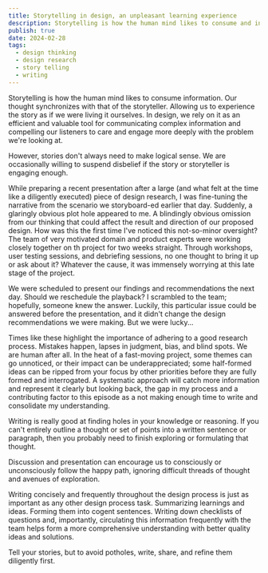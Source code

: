 ```yaml
---
title: Storytelling in design, an unpleasant learning experience
description: Storytelling is how the human mind likes to consume and information
publish: true
date: 2024-02-28
tags:
  - design thinking
  - design research
  - story telling
  - writing
---
```


Storytelling is how the human mind likes to consume information. Our thought synchronizes with that of the storyteller. Allowing us to experience the story as if we were living it ourselves. In design, we rely on it as an efficient and valuable tool for communicating complex information and compelling our listeners to care and engage more deeply with the problem we're looking at.

However, stories don't always need to make logical sense. We are occasionally willing to suspend disbelief if the story or storyteller is engaging enough.

While preparing a recent presentation after a large (and what felt at the time like a diligently executed) piece of design research, I was fine-tuning the narrative from the scenario we storyboard-ed earlier that day. Suddenly, a glaringly obvious plot hole appeared to me. A blindingly obvious omission from our thinking that could affect the result and direction of our proposed design. How was this the first time I've noticed this not-so-minor oversight? The team of very motivated domain and product experts were working closely together on th project for two weeks straight. Through workshops, user testing sessions, and debriefing sessions, no one thought to bring it up or ask about it? Whatever the cause, it was immensely worrying at this late stage of the project.

We were scheduled to present our findings and recommendations the next day. Should we reschedule the playback? I scrambled to the team; hopefully, someone knew the answer. Luckily, this particular issue could be answered before the presentation, and it didn't change the design recommendations we were making. But we were lucky...

Times like these highlight the importance of adhering to a good research process. Mistakes happen, lapses in judgment, bias, and blind spots. We are human after all. In the heat of a fast-moving project, some themes can go unnoticed, or their impact can be underappreciated; some half-formed ideas can be ripped from your focus by other priorities before they are fully formed and interrogated. A systematic approach will catch more information and represent it clearly but looking back, the gap in my process and a contributing factor to this episode as a not making enough time to write and consolidate my understanding.

Writing is really good at finding holes in your knowledge or reasoning. If you can't entirely outline a thought or set of points into a written sentence or paragraph, then you probably need to finish exploring or formulating that thought.

Discussion and presentation can encourage us to consciously or unconsciously follow the happy path, ignoring difficult threads of thought and avenues of exploration.

Writing concisely and frequently throughout the design process is just as important as any other design process task. Summarizing learnings and ideas. Forming them into cogent sentences. Writing down checklists of questions and, importantly, circulating this information frequently with the team helps form a more comprehensive understanding with better quality ideas and solutions.

Tell your stories, but to avoid potholes, write, share, and refine them diligently first.
